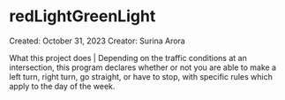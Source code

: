 # redLightGreenLight
Created: October 31, 2023
Creator: Surina Arora

What this project does | Depending on the traffic conditions at an intersection,  this program declares whether or not you are able to make a left turn, right turn,  go straight, or have to stop, with specific rules which apply to the day of the week.
